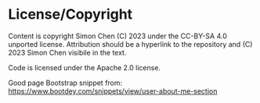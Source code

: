 License/Copyright
=================

Content is copyright Simon Chen (C) 2023 under the CC-BY-SA
4.0 unported license. Attribution should be a hyperlink to the
repository and (C) 2023 Simon Chen visibile in the text.

Code is licensed under the Apache 2.0 license.

Good page Bootstrap snippet from:
https://www.bootdey.com/snippets/view/user-about-me-section
